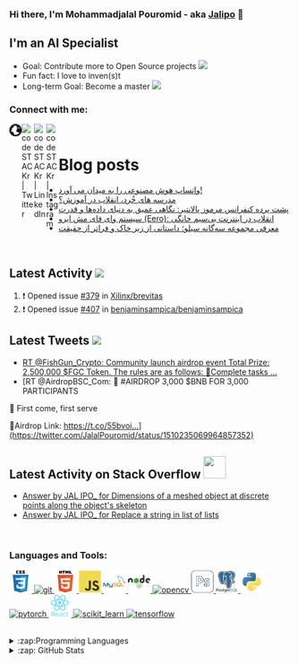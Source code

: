 ### Hi there, I'm Mohammadjalal Pouromid - aka [Jalipo][website] 👋
## I'm an AI Specialist

 
- Goal: Contribute more to Open Source projects <img src="https://media.giphy.com/media/WUlplcMpOCEmTGBtBW/giphy.gif" width="30">
- Fun fact: I love to inven(s)t
- Long-term Goal: Become a master <img src="https://media.giphy.com/media/BMyEGC1ZzwS6W2cc5n/giphy.gif"  width="30" >

### Connect with me:

[<img align="left" alt="codeSTACKr.com" width="22px" src="https://raw.githubusercontent.com/iconic/open-iconic/master/svg/globe.svg" />][website]
[<img align="left" alt="codeSTACKr | Twitter" width="22px" src="https://cdn.jsdelivr.net/npm/simple-icons@v3/icons/twitter.svg" />][twitter]
[<img align="left" alt="codeSTACKr | LinkedIn" width="22px" src="https://cdn.jsdelivr.net/npm/simple-icons@v3/icons/linkedin.svg" />][linkedin]
[<img align="left" alt="codeSTACKr | Instagram" width="22px" src="https://cdn.jsdelivr.net/npm/simple-icons@v3/icons/instagram.svg" />][instagram]

<br />

# Blog posts
<!-- BLOG-POST-LIST:START -->
- [واتساپ هوش مصنوعی را به میدان می آورد!](https://cyberuni.ir/blog/%D9%88%D8%A7%D8%AA%D8%B3%D8%A7%D9%BE-%D9%87%D9%88%D8%B4-%D9%85%D8%B5%D9%86%D9%88%D8%B9%DB%8C-%D8%B1%D8%A7-%D8%A8%D9%87-%D9%85%DB%8C%D8%AF%D8%A7%D9%86-%D9%85%DB%8C-%D8%A2%D9%88%D8%B1%D8%AF/)
- [مدرسه های خُرد، انقلاب در آموزش؟](https://cyberuni.ir/blog/%D9%85%D8%AF%D8%B1%D8%B3%D9%87-%D9%87%D8%A7%DB%8C-%D8%AE%D8%B1%D8%AF-%D8%A7%D9%86%D9%82%D9%84%D8%A7%D8%A8-%D8%AF%D8%B1-%D8%A2%D9%85%D9%88%D8%B2%D8%B4/)
- [پشت پرده کنفرانس مرموز پالانتیر: نگاهی عمیق به دنیای داده‌ها و قدرت](https://cyberuni.ir/blog/%D9%BE%D8%B4%D8%AA-%D9%BE%D8%B1%D8%AF%D9%87-%DA%A9%D9%86%D9%81%D8%B1%D8%A7%D9%86%D8%B3-%D9%85%D8%B1%D9%85%D9%88%D8%B2-%D9%BE%D8%A7%D9%84%D8%A7%D9%86%D8%AA%DB%8C%D8%B1-%D9%86%DA%AF%D8%A7%D9%87%DB%8C-%D8%B9%D9%85%DB%8C%D9%82-%D8%A8%D9%87-%D8%AF%D9%86%DB%8C%D8%A7%DB%8C-%D8%AF%D8%A7%D8%AF%D9%87%D9%87%D8%A7-%D9%88-%D9%82%D8%AF%D8%B1%D8%AA/)
- [سیستم وای فای مش ایرو &lpar;Eero&rpar;: انقلاب در اینترنت بی‌سیم خانگی](https://cyberuni.ir/blog/%D8%B3%DB%8C%D8%B3%D8%AA%D9%85-%D9%88%D8%A7%DB%8C-%D9%81%D8%A7%DB%8C-%D9%85%D8%B4-%D8%A7%DB%8C%D8%B1%D9%88-eero-%D8%A7%D9%86%D9%82%D9%84%D8%A7%D8%A8-%D8%AF%D8%B1-%D8%A7%DB%8C%D9%86%D8%AA%D8%B1%D9%86%D8%AA-%D8%A8%DB%8C%D8%B3%DB%8C%D9%85-%D8%AE%D8%A7%D9%86%DA%AF%DB%8C/)
- [معرفی مجموعه سه‌گانه سیلو؛ داستانی از زیر خاک و فراتر از حقیقت](https://cyberuni.ir/blog/%D9%85%D8%B9%D8%B1%D9%81%DB%8C-%D9%85%D8%AC%D9%85%D9%88%D8%B9%D9%87-%D8%B3%D9%87%DA%AF%D8%A7%D9%86%D9%87-%D8%B3%DB%8C%D9%84%D9%88-%D8%AF%D8%A7%D8%B3%D8%AA%D8%A7%D9%86%DB%8C-%D8%A7%D8%B2-%D8%B2%DB%8C%D8%B1-%D8%AE%D8%A7%DA%A9-%D9%88-%D9%81%D8%B1%D8%A7%D8%AA%D8%B1-%D8%A7%D8%B2-%D8%AD%D9%82%DB%8C%D9%82%D8%AA/)
<!-- BLOG-POST-LIST:END -->


<br/>

## Latest Activity <img src="https://raw.githubusercontent.com/innng/innng/master/assets/kyubey.gif" width="80"> 
<!--START_SECTION:activity-->
1. ❗️ Opened issue [#379](https://github.com/Xilinx/brevitas/issues/379) in [Xilinx/brevitas](https://github.com/Xilinx/brevitas)
2. ❗️ Opened issue [#407](https://github.com/benjaminsampica/benjaminsampica/issues/407) in [benjaminsampica/benjaminsampica](https://github.com/benjaminsampica/benjaminsampica)
<!--END_SECTION:activity-->


## Latest Tweets <img src="https://media.giphy.com/media/26BRxIdjE82KNmVJm/giphy.gif" width="30"> 

<!-- TWITTER:START -->
- [RT @FishGun_Crypto: Community launch airdrop event
Total Prize: 2,500,000 $FGC Token. The rules are as follows:
🐡Complete tasks ...](https://twitter.com/JalalPouromid/status/1510434904487743493)
- [RT @AirdropBSC_Com: 🎁 #AIRDROP 3,000 $BNB FOR 3,000 PARTICIPANTS 

🎁 First come, first serve

🔗Airdrop Link: https://t.co/55bvoi...](https://twitter.com/JalalPouromid/status/1510235069964857352)
<!-- TWITTER:END -->

## Latest Activity on Stack Overflow  <img src="https://media.giphy.com/media/ule4vhcY1xEKQ/giphy.gif" height="40" width = '40'> 

<!-- STACKOVERFLOW:START -->
- [Answer by JAL IPO_ for Dimensions of a meshed object at discrete points along the object&#39;s skeleton](https://stackoverflow.com/questions/79000040/dimensions-of-a-meshed-object-at-discrete-points-along-the-objects-skeleton/79051975#79051975)
- [Answer by JAL IPO_ for Replace a string in list of lists](https://stackoverflow.com/questions/13781828/replace-a-string-in-list-of-lists/75055822#75055822)
<!-- STACKOVERFLOW:END -->

<br/>

  <h3 align="left">Languages and Tools:</h3>
<p align="left"> <a href="https://www.w3schools.com/css/" target="_blank"> <img src="https://raw.githubusercontent.com/devicons/devicon/master/icons/css3/css3-original-wordmark.svg" alt="css3" width="40" height="40"/> </a> <a href="https://git-scm.com/" target="_blank"> <img src="https://www.vectorlogo.zone/logos/git-scm/git-scm-icon.svg" alt="git" width="40" height="40"/> </a> <a href="https://www.w3.org/html/" target="_blank"> <img src="https://raw.githubusercontent.com/devicons/devicon/master/icons/html5/html5-original-wordmark.svg" alt="html5" width="40" height="40"/> </a> <a href="https://developer.mozilla.org/en-US/docs/Web/JavaScript" target="_blank"> <img src="https://raw.githubusercontent.com/devicons/devicon/master/icons/javascript/javascript-original.svg" alt="javascript" width="40" height="40"/> </a> <a href="https://www.mysql.com/" target="_blank"> <img src="https://raw.githubusercontent.com/devicons/devicon/master/icons/mysql/mysql-original-wordmark.svg" alt="mysql" width="40" height="40"/> </a> <a href="https://nodejs.org" target="_blank"> <img src="https://raw.githubusercontent.com/devicons/devicon/master/icons/nodejs/nodejs-original-wordmark.svg" alt="nodejs" width="40" height="40"/> </a> <a href="https://opencv.org/" target="_blank"> <img src="https://www.vectorlogo.zone/logos/opencv/opencv-icon.svg" alt="opencv" width="40" height="40"/> </a> <a href="https://www.photoshop.com/en" target="_blank"> <img src="https://raw.githubusercontent.com/devicons/devicon/master/icons/photoshop/photoshop-line.svg" alt="photoshop" width="40" height="40"/> </a> <a href="https://www.postgresql.org" target="_blank"> <img src="https://raw.githubusercontent.com/devicons/devicon/master/icons/postgresql/postgresql-original-wordmark.svg" alt="postgresql" width="40" height="40"/> </a> <a href="https://www.python.org" target="_blank"> <img src="https://raw.githubusercontent.com/devicons/devicon/master/icons/python/python-original.svg" alt="python" width="40" height="40"/> </a> <a href="https://pytorch.org/" target="_blank"> <img src="https://www.vectorlogo.zone/logos/pytorch/pytorch-icon.svg" alt="pytorch" width="40" height="40"/> </a> <a href="https://reactjs.org/" target="_blank"> <img src="https://raw.githubusercontent.com/devicons/devicon/master/icons/react/react-original-wordmark.svg" alt="react" width="40" height="40"/> </a> <a href="https://scikit-learn.org/" target="_blank"> <img src="https://upload.wikimedia.org/wikipedia/commons/0/05/Scikit_learn_logo_small.svg" alt="scikit_learn" width="40" height="40"/> </a> <a href="https://www.tensorflow.org" target="_blank"> <img src="https://www.vectorlogo.zone/logos/tensorflow/tensorflow-icon.svg" alt="tensorflow" width="40" height="40"/> </a> </p>

<br/>



<details>
  <summary>:zap:Programming Languages</summary>

  [![Top Langs](https://github-readme-stats.vercel.app/api/top-langs/?username=iamjalipo)](https://github.com/anuraghazra/github-readme-stats)

</details>

<details>
  <summary>:zap: GitHub Stats</summary>

  <img align="left" alt="jalipo" src="https://github-readme-stats.codestackr.vercel.app/api?username=iamjalipo&theme=vue&show_icons=true&hide_border=true" />

</details>




[website]: https://iamjalipo.github.io/
[twitter]: https://twitter.com/JalalPouromid
[instagram]: https://www.instagram.com/jalipo_/
[linkedin]: https://www.linkedin.com/in/mohammadjalal-pouromid-9568901b0


